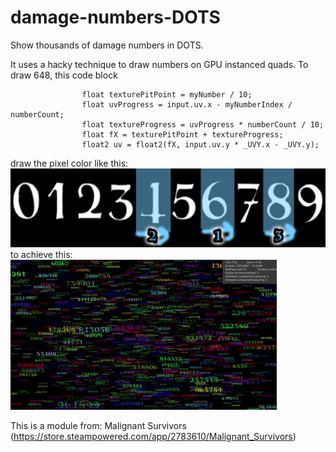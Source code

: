 # damage-numbers-DOTS
Show thousands of damage numbers in DOTS.

It uses a hacky technique to draw numbers on GPU instanced quads.
To draw 648, this code block
```
                float texturePitPoint = myNumber / 10;
                float uvProgress = input.uv.x - myNumberIndex / numberCount;
                float textureProgress = uvProgress * numberCount / 10;
                float fX = texturePitPoint + textureProgress;
                float2 uv = float2(fX, input.uv.y * _UVY.x - _UVY.y);
```

draw the pixel color like this:
![](DamageNumbersInfo.jpg) <br>
to achieve this: <br>
![](result.gif) <br>

This is a module from:
Malignant Survivors (https://store.steampowered.com/app/2783610/Malignant_Survivors)
